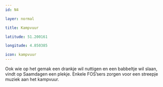```yaml
---
id: N4

layer: normal

title: Kampvuur

latitude: 51.200161

longitude: 4.850385

icon: kampvuur
---
```

Ook wie op het gemak een drankje wil nuttigen en een babbeltje wil slaan, vindt op Saamdagen een plekje. Enkele FOS’sers zorgen voor een streepje muziek aan het kampvuur.
